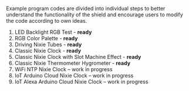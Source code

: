 Example program codes are divided into individual steps to better understand the functionality of the shield and encourage users to modify the code according to own ideas.

1. LED Backlight RGB Test - **ready**
2. RGB Color Palette - **ready**
3. Driving Nixie Tubes - **ready**
4. Classic Nixie Clock - **ready**
5. Classic Nixie Clock with Slot Machine Effect - **ready**
6. Classic Nixie Thermometer Hygrometer - **ready**
7. WiFi NTP Nixie Clock – work in progress
8. IoT Arduino Cloud Nixie Clock – work in progress
9. IoT Alexa Arduino Cloud Nixie Clock – work in progress
